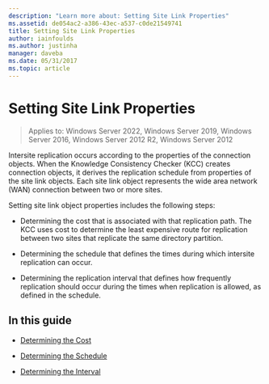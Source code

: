 ```yaml
---
description: "Learn more about: Setting Site Link Properties"
ms.assetid: de054ac2-a386-43ec-a537-c0de21549741
title: Setting Site Link Properties
author: iainfoulds
ms.author: justinha
manager: daveba
ms.date: 05/31/2017
ms.topic: article
---
```


# Setting Site Link Properties

>Applies to: Windows Server 2022, Windows Server 2019, Windows Server 2016, Windows Server 2012 R2, Windows Server 2012

Intersite replication occurs according to the properties of the connection objects. When the Knowledge Consistency Checker (KCC) creates connection objects, it derives the replication schedule from properties of the site link objects. Each site link object represents the wide area network (WAN) connection between two or more sites.

Setting site link object properties includes the following steps:

-   Determining the cost that is associated with that replication path. The KCC uses cost to determine the least expensive route for replication between two sites that replicate the same directory partition.

-   Determining the schedule that defines the times during which intersite replication can occur.

-   Determining the replication interval that defines how frequently replication should occur during the times when replication is allowed, as defined in the schedule.

## In this guide

-   [Determining the Cost](../../ad-ds/plan/Determining-the-Cost.md)

-   [Determining the Schedule](../../ad-ds/plan/Determining-the-Schedule.md)

-   [Determining the Interval](../../ad-ds/plan/Determining-the-Interval.md)



